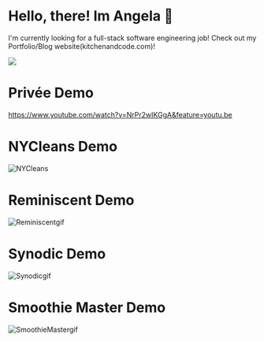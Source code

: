  # Hello, there! Im Angela 👋
 I'm currently looking for a full-stack software engineering job! Check out my Portfolio/Blog website(kitchenandcode.com)!
 
 <img align="center" src="https://github-readme-stats.vercel.app/api?username=angpace&show_icons=true&theme=tokyonight"/>
 

# Privée Demo
https://www.youtube.com/watch?v=NrPr2wIKGgA&feature=youtu.be


# NYCleans Demo

![NYCleans](https://user-images.githubusercontent.com/108838753/211165189-09c03276-20b4-4aad-a15f-f83b3d1e0155.gif)

# Reminiscent Demo

![Reminiscentgif](https://user-images.githubusercontent.com/108838753/205720363-cab36e7d-c6ae-485a-af6b-a6061ba2e08c.gif)

# Synodic Demo
![Synodicgif](https://user-images.githubusercontent.com/108838753/205720234-56b4b2f0-3c1c-4c09-943b-df5d38e2d75a.gif)

# Smoothie Master Demo
![SmoothieMastergif](https://user-images.githubusercontent.com/108838753/205720071-bd3f911a-a2b7-434b-b801-eaac35058ba5.gif)





